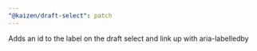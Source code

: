 ```yaml
---
"@kaizen/draft-select": patch
---
```


Adds an id to the label on the draft select and link up with aria-labelledby  

